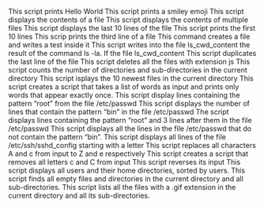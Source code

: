 This script prints Hello World
This script prints a smiley emoji
This script displays the contents of a file
This script displays the contents of multiple files
This script displays the last 10 lines of the file
This script prints the first 10 lines
This scrip prints the third line of a file
This command creates a file and writes a test inside it
This script writes into the file ls_cwd_content the result of the command ls -la. If the file ls_cwd_content
This script duplicates the last line of the file
This script deletes all the files with extension js
This script counts the number of directories and sub-directories in the current directory
 This script isplays the 10 newest files in the current directory
This script creates a script that takes a list of words as input and prints only words that appear exactly once.
This script display lines containing the pattern “root” from the file /etc/passwd
This script displays the number of lines that contain the pattern “bin” in the file /etc/passwd
The script displays lines containing the pattern “root” and 3 lines after them in the file /etc/passwd
This script displays all the lines in the file /etc/passwd that do not contain the pattern “bin”.
This script displays all lines of the file /etc/ssh/sshd_config starting with a letter
This script replaces all characters A and c from input to Z and e respectively
This script creates a script that removes all letters c and C from input
This script reverses its input
This script displays all users and their home directories, sorted by users.
This script finds all empty files and directories in the current directory and all sub-directories.
This script lists all the files with a .gif extension in the current directory and all its sub-directories.
